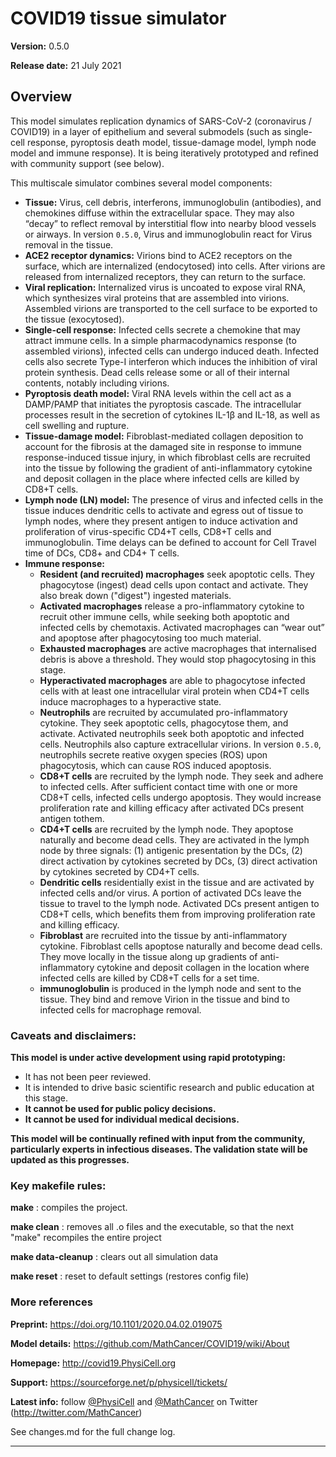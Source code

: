 # COVID19 tissue simulator 
**Version:** 0.5.0

**Release date:** 21 July 2021

## Overview
This model simulates replication dynamics of SARS-CoV-2 (coronavirus / COVID19) in a layer of epithelium and several submodels (such as single-cell response, pyroptosis death model, tissue-damage model, lymph node model and immune response). It is being iteratively prototyped and refined with community support (see below).

This multiscale simulator combines several model components:
* **Tissue:** Virus, cell debris, interferons, immunoglobulin (antibodies), and chemokines diffuse within the extracellular space. They may also “decay” to reflect removal by interstitial flow into nearby blood vessels or airways. In version `0.5.0`, Virus and immunoglobulin react for Virus removal in the tissue.
* **ACE2 receptor dynamics:** Virions bind to ACE2 receptors on the surface, which are internalized (endocytosed) into cells. After virions are released from internalized receptors, they can return to the surface.
* **Viral replication:** Internalized virus is uncoated to expose viral RNA, which synthesizes viral proteins that are assembled into virions. Assembled virions are transported to the cell surface to be exported to the tissue (exocytosed).
* **Single-cell response:** Infected cells secrete a chemokine that may attract immune cells. In a simple pharmacodynamics response (to assembled virions), infected cells can undergo induced death. Infected cells also secrete Type-I interferon which induces the inhibition of viral protein synthesis. Dead cells release some or all of their internal contents, notably including virions.
* **Pyroptosis death model:** Viral RNA levels within the cell act as a DAMP/PAMP that initiates the pyroptosis cascade. The intracellular processes result in the secretion of cytokines IL-1β and IL-18, as well as cell swelling and rupture.
* **Tissue-damage model:** Fibroblast-mediated collagen deposition to account for the fibrosis at the damaged site in response to immune response-induced tissue injury, in which fibroblast cells are recruited into the tissue by following the gradient of anti-inflammatory cytokine and deposit collagen in the place where infected cells are killed by CD8+T cells.
* **Lymph node (LN) model:** The presence of virus and infected cells in the tissue induces dendritic cells to activate and egress out of tissue to lymph nodes, where they present antigen to induce activation and proliferation of virus-specific CD4+T cells, CD8+T cells and immunoglobulin. Time delays can be defined to account for Cell Travel time of DCs, CD8+ and CD4+ T cells.
* **Immune response:**
  * **Resident (and recruited) macrophages** seek apoptotic cells. They phagocytose (ingest) dead cells upon contact and activate. They also break down ("digest") ingested materials.
  * **Activated macrophages** release a pro-inflammatory cytokine to recruit other immune cells, while seeking both apoptotic and infected cells by chemotaxis. Activated macrophages can “wear out” and apoptose after phagocytosing too much material.
  * **Exhausted macrophages** are active macrophages that internalised debris is above a threshold. They would stop phagocytosing in this stage.
  * **Hyperactivated macrophages** are able to phagocytose infected cells with at least one intracellular viral protein when CD4+T cells induce macrophages to a hyperactive state.
  * **Neutrophils** are recruited by accumulated pro-inflammatory cytokine. They seek apoptotic cells, phagocytose them, and activate. Activated neutrophils seek both apoptotic and infected cells. Neutrophils also capture extracellular virions. In version `0.5.0`, neutrophils secrete reative oxygen species (ROS) upon phagocytosis, which can cause ROS induced apoptosis.
  * **CD8+T cells** are recruited by the lymph node. They seek and adhere to infected cells. After sufficient contact time with one or more CD8+T cells, infected cells undergo apoptosis. They would increase proliferation rate and killing efficacy after activated DCs present antigen tothem.
  * **CD4+T cells** are recruited by the lymph node. They apoptose naturally and become dead cells. They are activated in the lymph node by three signals: (1) antigenic presentation by the DCs, (2) direct activation by cytokines secreted by DCs, (3) direct activation by cytokines secreted by CD4+T cells.
  * **Dendritic cells** residentially exist in the tissue and are activated by infected cells and/or virus. A portion of activated DCs leave the tissue to travel to the lymph node. Activated DCs present antigen to CD8+T cells, which benefits them from improving proliferation rate and killing efficacy.
  * **Fibroblast** are recruited into the tissue by anti-inflammatory cytokine. Fibroblast cells apoptose naturally and become dead cells. They move locally in the tissue along up gradients of anti-inflammatory cytokine and deposit collagen in the location where infected cells are killed by CD8+T cells for a set time.
  * **immunoglobulin** is produced in the lymph node and sent to the tissue. They bind and remove Virion in the tissue and bind to infected cells for macrophage removal.
### Caveats and disclaimers: 
**This model is under active development using rapid prototyping:**
* It has not been peer reviewed. 
* It is intended to drive basic scientific research and public education at this stage. 
* **It cannot be used for public policy decisions.**
* **It cannot be used for individual medical decisions.**

**This model will be continually refined with input from the community, particularly experts in infectious diseases. The validation state will be updated as this progresses.**

### Key makefile rules:

**make**               : compiles the project.
 
**make clean**         : removes all .o files and the executable, so that the next "make" recompiles the entire project 

**make data-cleanup**  : clears out all simulation data 

**make reset**         : reset to default settings (restores config file)

### More references 

**Preprint:**      https://doi.org/10.1101/2020.04.02.019075 

**Model details:** https://github.com/MathCancer/COVID19/wiki/About 

**Homepage:**      http://covid19.PhysiCell.org

**Support:**       https://sourceforge.net/p/physicell/tickets/

**Latest info:**   follow [@PhysiCell](https://twitter.com/PhysiCell) and [@MathCancer](https://twitter.com/MathCancer) on Twitter (http://twitter.com/MathCancer)

See changes.md for the full change log. 

* * * 
